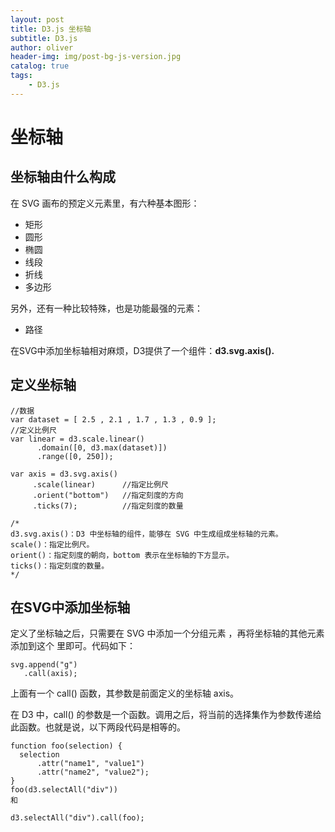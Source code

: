 ```yaml
---
layout: post
title: D3.js 坐标轴
subtitle: D3.js
author: oliver
header-img: img/post-bg-js-version.jpg
catalog: true
tags:
    - D3.js
---
```

# 坐标轴
## 坐标轴由什么构成
在 SVG 画布的预定义元素里，有六种基本图形：

- 矩形
- 圆形
- 椭圆
- 线段
- 折线
- 多边形

另外，还有一种比较特殊，也是功能最强的元素：
- 路径

在SVG中添加坐标轴相对麻烦，D3提供了一个组件：**d3.svg.axis().**

## 定义坐标轴

```
//数据
var dataset = [ 2.5 , 2.1 , 1.7 , 1.3 , 0.9 ];
//定义比例尺
var linear = d3.scale.linear()
      .domain([0, d3.max(dataset)])
      .range([0, 250]);

var axis = d3.svg.axis()
     .scale(linear)      //指定比例尺
     .orient("bottom")   //指定刻度的方向
     .ticks(7);          //指定刻度的数量

/*     
d3.svg.axis()：D3 中坐标轴的组件，能够在 SVG 中生成组成坐标轴的元素。
scale()：指定比例尺。
orient()：指定刻度的朝向，bottom 表示在坐标轴的下方显示。
ticks()：指定刻度的数量。
*/
```

## 在SVG中添加坐标轴

定义了坐标轴之后，只需要在 SVG 中添加一个分组元素 ，再将坐标轴的其他元素添加到这个 里即可。代码如下：
```
svg.append("g")
   .call(axis);
```
上面有一个 call() 函数，其参数是前面定义的坐标轴 axis。

在 D3 中，call() 的参数是一个函数。调用之后，将当前的选择集作为参数传递给此函数。也就是说，以下两段代码是相等的。
```
function foo(selection) {
  selection
      .attr("name1", "value1")
      .attr("name2", "value2");
}
foo(d3.selectAll("div"))
和

d3.selectAll("div").call(foo);
```